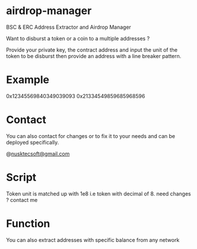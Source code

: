 # airdrop-manager
BSC &amp; ERC Address Extractor and Airdrop Manager

Want to disburst a token or a coin to a multiple addresses ?

Provide your private key, the contract address and input the unit of the token to be disburst then provide an address with a line breaker pattern.

# Example

0x12345569840349039093
0x21334549859685968596

# Contact
You can also contact for changes or to fix it to your needs and can be deployed specifically.

@nusktecsoft@gmail.com

# Script
Token unit is matched up with 1e8 i.e token with decimal of 8. need changes ? contact me

# Function
You can also extract addresses with specific balance from any network
